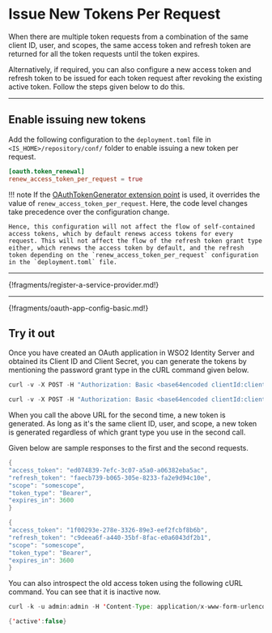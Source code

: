 # Issue New Tokens Per Request

When there are multiple token requests from a combination of the same client ID, user, and scopes, the same access token and refresh token are
returned for all the token requests until the token expires.

Alternatively, if required, you can also configure a new access token and refresh token to be issued for each token request after revoking the existing active token. Follow the steps given below to do this. 

----

## Enable issuing new tokens

Add the following configuration to the `deployment.toml` file in `<IS_HOME>/repository/conf/` folder to enable issuing a new token per request.

``` toml
[oauth.token_renewal] 
renew_access_token_per_request = true
```

!!! note
    If the [OAuthTokenGenerator extension point](insertlink) is used, it overrides the value of `renew_access_token_per_request`. 
    Here, the code level changes take precedence over the configuration change. 
    
    Hence, this configuration will not affect the flow of self-contained access tokens, which by default renews access tokens for every request. This will not affect the flow of the refresh token grant type either, which renews the access token by default, and the refresh token depending on the `renew_access_token_per_request` configuration in the `deployment.toml` file.
    
----

{!fragments/register-a-service-provider.md!}

----

{!fragments/oauth-app-config-basic.md!}

## Try it out

Once you have created an OAuth application in WSO2 Identity Server and obtained its Client ID and Client Secret, you can generate
the tokens by mentioning the password grant type in the cURL command given below.

``` java tab="Request Format"
curl -v -X POST -H "Authorization: Basic <base64encoded clientId:clientSecrect>" -k -d "grant_type=password&username=<username>&password=<password>&scope=<scope>" -H "Content-Type:application/x-www-form-urlencoded" https://localhost:9443/oauth2/token
```

``` java tab="Sample Request"
curl -v -X POST -H "Authorization: Basic <base64encoded clientId:clientSecrect>" -k -d "grant_type=password&username=admin&password=admin&scope=openid" -H "Content-Type:application/x-www-form-urlencoded" https://localhost:9443/oauth2/token
```
  
When you call the above URL for the second time, a new token is generated. As long as it's the same client ID, user, and scope, a new token is generated regardless of which grant type you use in the second call.

Given below are sample responses to the first and the second requests.

``` java tab="Response to the first call"
{
"access_token": "ed074839-7efc-3c07-a5a0-a06382eba5ac",
"refresh_token": "faecb739-b065-305e-8233-fa2e9d94c10e",
"scope": "somescope",
"token_type": "Bearer",
"expires_in": 3600
}
```

``` java tab="Response to the second call"
{
"access_token": "1f00293e-278e-3326-89e3-eef2fcbf8b6b",
"refresh_token": "c9deea6f-a440-35bf-8fac-e0a6043df2b1",
"scope": "somescope",
"token_type": "Bearer",
"expires_in": 3600
}
```
  
You can also introspect the old access token using the following cURL command. You can see that it is inactive now.

``` java tab="Request"
curl -k -u admin:admin -H 'Content-Type: application/x-www-form-urlencoded' -X POST --data 'token=<access token from 1st token API call>'https://localhost:9443/oauth2/introspect
```

``` java tab="Response"
{'active':false}
```
